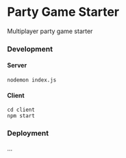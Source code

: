 # Party Game Starter

Multiplayer party game starter

### Development

#### Server

```
nodemon index.js
```

#### Client

```
cd client
npm start
```

### Deployment

...